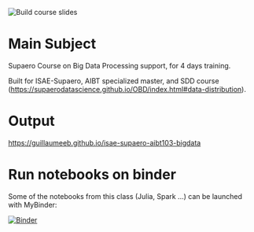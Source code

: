 ![Build course slides](https://github.com/guillaumeeb/isae-supaero-aibt103-bigdata/actions/workflows/slides.yml/badge.svg)

# Main Subject
Supaero Course on Big Data Processing support, for 4 days training.

Built for ISAE-Supaero, AIBT specialized master, and SDD course (https://supaerodatascience.github.io/OBD/index.html#data-distribution).

# Output
https://guillaumeeb.github.io/isae-supaero-aibt103-bigdata

# Run notebooks on binder

Some of the notebooks from this class (Julia, Spark ...) can be launched with MyBinder:

[![Binder](https://mybinder.org/badge_logo.svg)](https://mybinder.org/v2/gh/guillaumeeb/isae-supaero-aibt103-bigdata/main?urlpath=lab)
